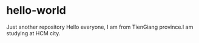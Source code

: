 # hello-world
Just another repository
Hello everyone,
I am from TienGiang province.I am studying at HCM city.
